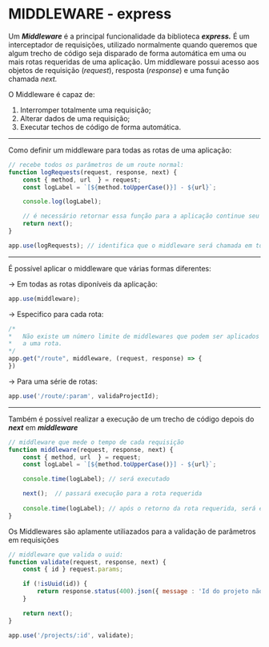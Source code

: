 # MIDDLEWARE - express

Um ***Middleware*** é a principal funcionalidade da biblioteca ***express.***  É um interceptador de requisições, utilizado normalmente quando queremos que algum trecho de código seja disparado de forma automática em uma ou mais rotas requeridas de uma aplicação. Um middleware possui acesso aos objetos de requisição (*request*), resposta (*response*) e uma função chamada *next.*

O Middleware é capaz de:

1. Interromper totalmente uma requisição;
2. Alterar dados de uma requisição;
3. Executar techos de código de forma automática.

---

Como definir um middleware para todas as rotas de uma aplicação:

```jsx
// recebe todos os parâmetros de um route normal:
function logRequests(request, response, next) {
	const { method, url  } = request;
	const logLabel = `[${method.toUpperCase()}] - ${url}`;

	console.log(logLabel);

	// é necessário retornar essa função para a aplicação continue seu fluxo:
	return next(); 
}

app.use(logRequests); // identifica que o middleware será chamada em todas as rotas
```

---

É possível aplicar o middleware que várias formas diferentes:

→ Em todas as rotas diponíveis da aplicação:

```jsx
app.use(middleware);
```

→ Especifico para cada rota:

```jsx
/* 
*	Não existe um número limite de middlewares que podem ser aplicados
*	a uma rota.
*/
app.get("/route", middleware, (request, response) => {	
})
```

→ Para uma série de rotas:

```jsx
app.use('/route/:param', validaProjectId);
```

---

Também é possível realizar a execução de um trecho de código depois do ***next*** em ***middleware***

```jsx
// middleware que mede o tempo de cada requisição
function middleware(request, response, next) {
	const { method, url  } = request;
	const logLabel = `[${method.toUpperCase()}] - ${url}`;

	console.time(logLabel); // será executado 

	next();  // passará execução para a rota requerida
 
	console.time(logLabel); // após o retorno da rota requerida, será executado
}
```

Os Middlewares são aplamente  utiliazados para a validação de parâmetros em requisições

```jsx
// middleware que valida o uuid:
function validate(request, response, next) {
	const { id } request.params;

	if (!isUuid(id)) {
		return response.status(400).json({ message : 'Id do projeto não é válido'});
	}

	return next();
}

app.use('/projects/:id', validate);
```